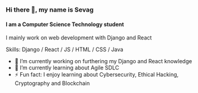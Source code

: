 ### Hi there 👋, my name is Sevag
#### I am a Computer Science Technology student
I mainly work on web development with Django and React

Skills: Django / React / JS / HTML / CSS / Java

- 🔭 I’m currently working on furthering my Django and React knowledge
- 🌱 I’m currently learning about Agile SDLC
- ⚡ Fun fact: I enjoy learning about Cybersecurity, Ethical Hacking, Cryptography and Blockchain 
